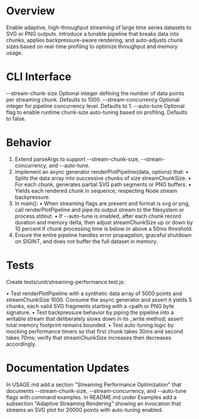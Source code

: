 # Overview

Enable adaptive, high-throughput streaming of large time series datasets to SVG or PNG outputs. Introduce a tunable pipeline that breaks data into chunks, applies backpressure-aware rendering, and auto-adjusts chunk sizes based on real-time profiling to optimize throughput and memory usage.

# CLI Interface

--stream-chunk-size    Optional integer defining the number of data points per streaming chunk. Defaults to 1000.
--stream-concurrency   Optional integer for pipeline concurrency level. Defaults to 1.
--auto-tune            Optional flag to enable runtime chunk-size auto-tuning based on profiling. Defaults to false.

# Behavior

1. Extend parseArgs to support --stream-chunk-size, --stream-concurrency, and --auto-tune.
2. Implement an async generator renderPlotPipeline(data, options) that:
   • Splits the data array into successive chunks of size streamChunkSize.
   • For each chunk, generates partial SVG path segments or PNG buffers.
   • Yields each rendered chunk in sequence, respecting Node stream backpressure.
3. In main():
   • When streaming flags are present and format is svg or png, call renderPlotPipeline and pipe its output stream to the filesystem or process.stdout.
   • If --auto-tune is enabled, after each chunk record duration and memory delta, then adjust streamChunkSize up or down by 10 percent if chunk processing time is below or above a 50ms threshold.
4. Ensure the entire pipeline handles error propagation, graceful shutdown on SIGINT, and does not buffer the full dataset in memory.

# Tests

Create tests/unit/streaming-performance.test.js:

• Test renderPlotPipeline with a synthetic data array of 5000 points and streamChunkSize 1000. Consume the async generator and assert it yields 5 chunks, each valid SVG fragments starting with a <path or PNG byte signature.
• Test backpressure behavior by piping the pipeline into a writable stream that deliberately slows down in its _write method; assert total memory footprint remains bounded.
• Test auto-tuning logic by mocking performance timers so that first chunk takes 30ms and second takes 70ms; verify that streamChunkSize increases then decreases accordingly.

# Documentation Updates

In USAGE.md add a section "Streaming Performance Optimization" that documents --stream-chunk-size, --stream-concurrency, and --auto-tune flags with command examples. In README.md under Examples add a subsection "Adaptive Streaming Rendering" showing an invocation that streams an SVG plot for 20000 points with auto-tuning enabled.